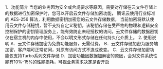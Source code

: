 1．功能简介
当您的业务因为安全或合规要求等原因，需要对存储在云文件存储上的数据进行加密保护时，您可以开启云文件存储加密功能， 
腾讯云使用行业标准的 AES-256 算法，利用数据密钥加密您的云文件存储数据。
当前加密将默认使用云文件存储秘钥，暂不支持自定义秘钥。该秘钥存储在受严格的物理和逻辑安全控制保护的密钥管理服务上，能有效防止未经授权的访问。云文件存储的数据密钥仅在宿主机的内存中使用，不会以明文形式存储在任何持久化介质上。
2. 使用说明
A．云文件存储加密为免费功能服务，无需付费。
B．云文件存储加密为服务端加密，客户端可正常访问，对原有访问方式不造成改变。
C．云文件存储加密功能仅支持Turbo系列文件存储
D．加密功能因数据加解密的原因，会对文件系统性能有10%-15%的性能损耗，可视业务需求决定是否开启
